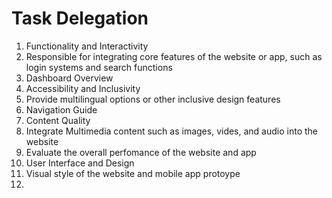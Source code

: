 # Task Delegation 

1. Functionality and Interactivity
2. Responsible for integrating core features of the website or app, such as login systems and search functions
3. Dashboard Overview
4. Accessibility and Inclusivity
5. Provide multilingual options or other inclusive design features
6. Navigation Guide
7. Content Quality
8. Integrate Multimedia content such as images, vides, and audio into the website
9. Evaluate the overall perfomance of the website and app
10. User Interface and Design
11. Visual style of the website and mobile app protoype
12. 
